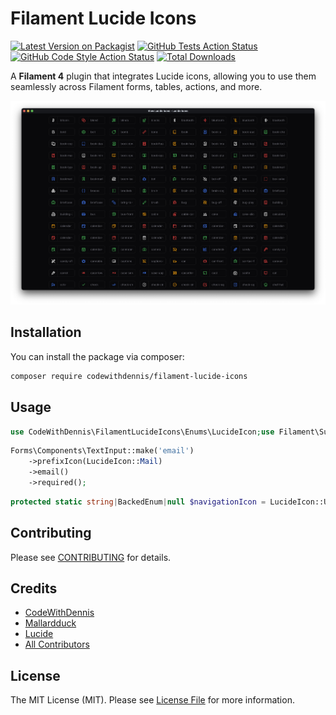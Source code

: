# Filament Lucide Icons

[![Latest Version on Packagist](https://img.shields.io/packagist/v/codewithdennis/filament-lucide-icons.svg?style=flat-square)](https://packagist.org/packages/codewithdennis/filament-lucide-icons)
[![GitHub Tests Action Status](https://img.shields.io/github/actions/workflow/status/codewithdennis/filament-lucide-icons/run-tests.yml?branch=main&label=tests&style=flat-square)](https://github.com/codewithdennis/filament-lucide-icons/actions?query=workflow%3Arun-tests+branch%3Amain)
[![GitHub Code Style Action Status](https://img.shields.io/github/actions/workflow/status/codewithdennis/filament-lucide-icons/fix-php-code-styling.yml?branch=main&label=code%20style&style=flat-square)](https://github.com/codewithdennis/filament-lucide-icons/actions?query=workflow%3A"Fix+PHP+code+styling"+branch%3Amain)
[![Total Downloads](https://img.shields.io/packagist/dt/codewithdennis/filament-lucide-icons.svg?style=flat-square)](https://packagist.org/packages/codewithdennis/filament-lucide-icons)

A **Filament 4** plugin that integrates Lucide icons, allowing you to use them seamlessly across Filament forms, tables, actions, and more.


![thumbnail](thumbnail.png)

## Installation

You can install the package via composer:

```bash
composer require codewithdennis/filament-lucide-icons
```

## Usage

```php
use CodeWithDennis\FilamentLucideIcons\Enums\LucideIcon;use Filament\Support\Icons\Heroicon;
```

```php
Forms\Components\TextInput::make('email')
    ->prefixIcon(LucideIcon::Mail)
    ->email()
    ->required();
```

```php
protected static string|BackedEnum|null $navigationIcon = LucideIcon::UsersRound;
```

## Contributing

Please see [CONTRIBUTING](.github/CONTRIBUTING.md) for details.

## Credits

- [CodeWithDennis](https://github.com/CodeWithDennis)
- [Mallardduck](https://github.com/mallardduck/blade-lucide-icons)
- [Lucide](https://lucide.dev/icons/)
- [All Contributors](../../contributors)

## License

The MIT License (MIT). Please see [License File](LICENSE.md) for more information.
